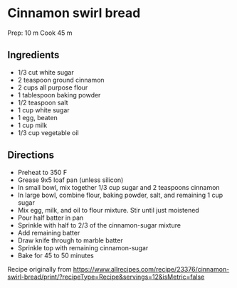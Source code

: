# Cinnamon swirl bread

Prep: 10 m
Cook 45 m

## Ingredients

* 1/3 cut white sugar
* 2 teaspoon ground cinnamon
* 2 cups all purpose flour
* 1 tablespoon baking powder
* 1/2 teaspoon salt
* 1 cup white sugar
* 1 egg, beaten
* 1 cup milk
* 1/3 cup vegetable oil

## Directions

* Preheat to 350 F
* Grease 9x5 loaf pan (unless silicon)
* In small bowl, mix together 1/3 cup sugar and 2 teaspoons cinnamon
* In large bowl, combine flour, baking powder, salt, and remaining 1 cup sugar
* Mix egg, milk, and oil to flour mixture. Stir until just moistened
* Pour half batter in pan
* Sprinkle with half to 2/3 of the cinnamon-sugar mixture
* Add remaining batter
* Draw knife through to marble batter
* Sprinkle top with remaining cinnamon-sugar
* Bake for 45 to 50 minutes

Recipe originally from https://www.allrecipes.com/recipe/23376/cinnamon-swirl-bread/print/?recipeType=Recipe&servings=12&isMetric=false
